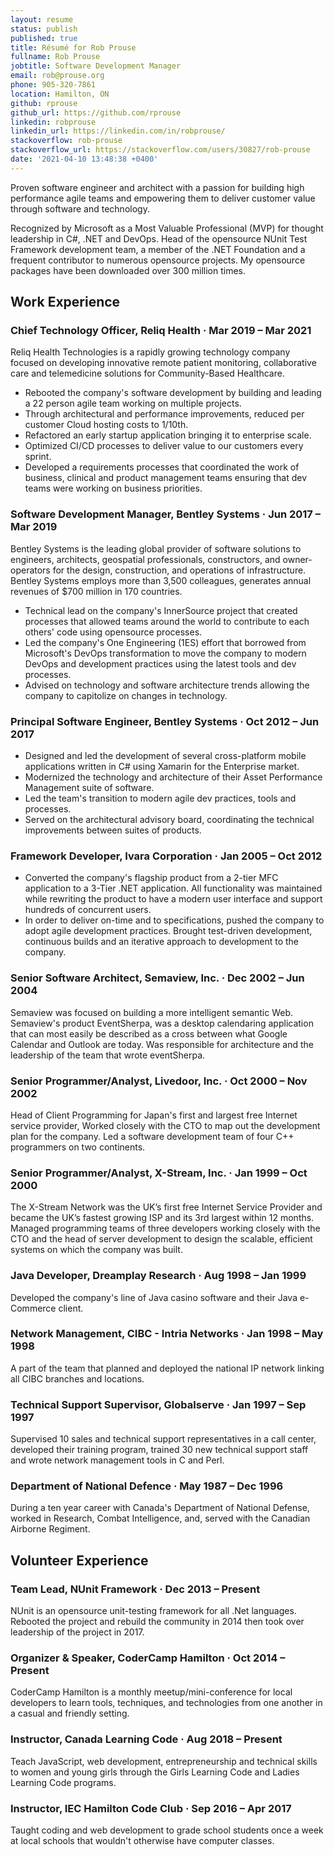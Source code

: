 ```yaml
---
layout: resume
status: publish
published: true
title: Résumé for Rob Prouse
fullname: Rob Prouse
jobtitle: Software Development Manager
email: rob@prouse.org
phone: 905-320-7861
location: Hamilton, ON
github: rprouse
github_url: https://github.com/rprouse
linkedin: robprouse
linkedin_url: https://linkedin.com/in/robprouse/
stackoverflow: rob-prouse
stackoverflow_url: https://stackoverflow.com/users/30827/rob-prouse
date: '2021-04-10 13:48:38 +0400'
---
```


Proven software engineer and architect with a passion for building high performance agile teams and empowering them to deliver customer value through software and technology.

Recognized by Microsoft as a Most Valuable Professional (MVP) for thought leadership in C#, .NET and DevOps. Head of the opensource NUnit Test Framework development team, a member of the .NET Foundation and a frequent contributor to numerous opensource projects. My opensource packages have been downloaded over 300 million times.

## Work Experience

### Chief Technology Officer, Reliq Health &middot; Mar 2019 &ndash; Mar 2021

Reliq Health Technologies is a rapidly growing technology company focused on developing innovative remote patient monitoring, collaborative care and telemedicine solutions for Community-Based Healthcare.

- Rebooted the company's software development by building and leading a 22 person agile team working on multiple projects.
- Through architectural and performance improvements, reduced per customer Cloud hosting costs to 1/10th.
- Refactored an early startup application bringing it to enterprise scale.
- Optimized CI/CD processes to deliver value to our customers every sprint.
- Developed a requirements processes that coordinated the work of business, clinical and product management teams ensuring that dev teams were working on business priorities.

### Software Development Manager, Bentley Systems &middot; Jun 2017 &ndash; Mar 2019

Bentley Systems is the leading global provider of software solutions to engineers, architects, geospatial professionals, constructors, and owner-operators for the design, construction, and operations of infrastructure. Bentley Systems employs more than 3,500 colleagues, generates annual revenues of $700 million in 170 countries.

- Technical lead on the company's InnerSource project that created processes that allowed teams around the world to contribute to each others' code using opensource processes.
- Led the company's One Engineering (1ES) effort that borrowed from Microsoft's DevOps transformation to move the company to modern DevOps and development practices using the latest tools and dev processes.
- Advised on technology and software architecture trends allowing the company to capitolize on changes in technology.

### Principal Software Engineer, Bentley Systems &middot; Oct 2012 &ndash; Jun 2017

- Designed and led the development of several cross-platform mobile applications written in C# using Xamarin for the Enterprise market.
- Modernized the technology and architecture of their Asset Performance Management suite of software.
- Led the team's transition to modern agile dev practices, tools and processes.
- Served on the architectural advisory board, coordinating the technical improvements between suites of products.

### Framework Developer, Ivara Corporation &middot; Jan 2005 &ndash; Oct 2012

- Converted the company's flagship product from a 2-tier MFC application to a 3-Tier .NET application. All functionality was maintained while rewriting the product to have a modern user interface and support hundreds of concurrent users.
- In order to deliver on-time and to specifications, pushed the company to adopt agile development practices. Brought test-driven development, continuous builds and an iterative approach to development to the company.

### Senior Software Architect, Semaview, Inc. &middot; Dec 2002 &ndash; Jun 2004

Semaview was focused on building a more intelligent semantic Web. Semaview's product EventSherpa, was a desktop calendaring application that can most easily be described as a cross between what Google Calendar and Outlook are today. Was responsible for architecture and the leadership of the team that wrote eventSherpa.

### Senior Programmer/Analyst, Livedoor, Inc. &middot; Oct 2000 &ndash; Nov 2002

Head of Client Programming for Japan's first and largest free Internet service provider, Worked closely with the CTO to map out the development plan for the company. Led a software development team of four C++ programmers on two continents.

### Senior Programmer/Analyst, X-Stream, Inc. &middot; Jan 1999 &ndash; Oct 2000

The X-Stream Network was the UK’s first free Internet Service Provider and became the UK’s fastest growing ISP and its 3rd largest within 12 months. Managed programming teams of three developers working closely with the CTO and the head of server development to design the scalable, efficient systems on which the company was built.

### Java Developer, Dreamplay Research &middot; Aug 1998 &ndash; Jan 1999

Developed the company's line of Java casino software and their Java e-Commerce client.

### Network Management, CIBC - Intria Networks &middot; Jan 1998 &ndash; May 1998

A part of the team that planned and deployed the national IP network linking all CIBC branches and locations.

### Technical Support Supervisor, Globalserve &middot; Jan 1997 &ndash; Sep 1997

Supervised 10 sales and technical support representatives in a call center, developed their training program, trained 30 new technical support staff and wrote network management tools in C and Perl.

### Department of National Defence &middot; May 1987 &ndash; Dec 1996

During a ten year career with Canada's Department of National Defense, worked in Research, Combat Intelligence, and, served with the Canadian Airborne Regiment.

## Volunteer Experience

### Team Lead, NUnit Framework &middot; Dec 2013 &ndash; Present

NUnit is an opensource unit-testing framework for all .Net languages. Rebooted the project and rebuild the community in 2014 then took over leadership of the project in 2017.

### Organizer & Speaker, CoderCamp Hamilton &middot; Oct 2014 &ndash; Present

CoderCamp Hamilton is a monthly meetup/mini-conference for local developers to learn tools, techniques, and technologies from one another in a casual and friendly setting.

### Instructor, Canada Learning Code &middot; Aug 2018 &ndash; Present

Teach JavaScript, web development, entrepreneurship and technical skills to women and young girls through the Girls Learning Code and Ladies Learning Code programs.

### Instructor, IEC Hamilton Code Club &middot; Sep 2016 &ndash; Apr 2017

Taught coding and web development to grade school students once a week at local schools that wouldn't otherwise have computer classes.
